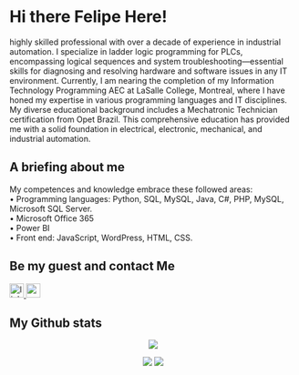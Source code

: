# Hi there Felipe Here!
highly skilled professional with over a decade of experience in industrial automation. I specialize in ladder logic programming for PLCs, encompassing logical sequences and system troubleshooting—essential skills for diagnosing and resolving hardware and software issues in any IT environment. Currently, I am nearing the completion of my Information Technology Programming AEC at LaSalle College, Montreal, where I have honed my expertise in various programming languages and IT disciplines.
My diverse educational background includes a Mechatronic Technician certification from Opet Brazil. This comprehensive education has provided me with a solid foundation in electrical, electronic, mechanical, and industrial automation.

## A briefing about me
My competences and knowledge embrace these followed areas:<br>
•	Programming languages: Python, SQL, MySQL, Java, C#, PHP, MySQL, Microsoft SQL Server.<br>
•	Microsoft Office 365<br>
•	Power BI<br>
•	Front end: JavaScript, WordPress, HTML, CSS.

## Be my guest and contact Me
<div align="left">
  <a href="https://www.linkedin.com/in/felipe-oliveira-dos-santos-2612f88/" target="_blank">
    <img src="https://img.shields.io/static/v1?message=LinkedIn&logo=linkedin&label=&color=0077B5&logoColor=white&labelColor=&style=for-the-badge" height="25" alt="linkedin logo"/>
  </a>
  <a href="feeoliveirasantoss@gmail.com" target="_blank">
    <img src="https://img.shields.io/static/v1?message=Gmail&logo=gmail&label=&color=D14836&logoColor=white&labelColor=&style=for-the-badge" height="25" alt="gmail logo"/>
  </a>
</div>

## My Github stats
<center>

![](https://github-profile-summary-cards.vercel.app/api/cards/profile-details?username=feeoliveira-oficial)

![](https://github-profile-summary-cards.vercel.app/api/cards/stats?username=feeoliveira-oficial)
![](https://github-profile-summary-cards.vercel.app/api/cards/repos-per-language?username=feeoliveira-oficial)

</center>
